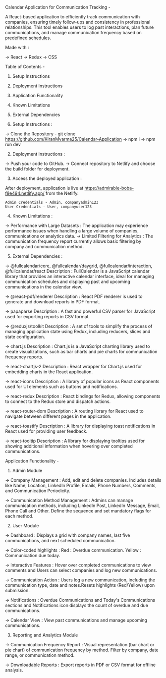 Calendar Application for Communication Tracking -

A React-based application to efficiently track communication with companies, 
ensuring timely follow-ups and consistency in professional relationships. 
This tool enables users to log past interactions, plan future communications, and manage communication frequency based on predefined schedules.


Made with :

-> React
-> Redux
-> CSS



Table of Contents - 

1. Setup Instructions
2. Deployment Instructions
3. Application Functionality
4. Known Limitations
5. External Dependencies


1. Setup Instructions : 

-> Clone the Repository - git clone https://github.com/KiranMvarma25/Calendar-Application
-> npm i
-> npm run dev


2. Deployment Instructions :

-> Push your code to GitHub.
-> Connect repository to Netlify and choose the build folder for deployment.


3. Access the deployed application : 

After deployment, application is live at https://admirable-boba-f8e494.netlify.app/ from the Netlify.
    
    Admin Credentials - Admin, companyadmin123
    User Credentials - User, companyuser123


4. Known Limitations : 

-> Performance with Large Datasets : The application may experience performance issues when handling a large volume of companies, communications or analytics data.
-> Limited Filtering for Analytics : The communication frequency report currently allows basic filtering by company and communication method. 


5. External Dependencies : 

-> @fullcalendar/core, @fullcalendar/daygrid, @fullcalendar/interaction, @fullcalendar/react
    Description : FullCalendar is a JavaScript calendar library that provides an interactive calendar interface, ideal for managing communication schedules and displaying past and upcoming communications in the calendar view.

-> @react-pdf/renderer
    Description : React PDF renderer is used to generate and download reports in PDF format.

-> papaparse
    Description : A fast and powerful CSV parser for JavaScript used for exporting reports in CSV format.

-> @reduxjs/toolkit
    Description : A set of tools to simplify the process of managing application state using Redux, including reducers, slices and state configuration.

-> chart.js
    Description : Chart.js is a JavaScript charting library used to create visualizations, such as bar charts and pie charts for communication frequency reports.

-> react-chartjs-2
    Description : React wrapper for Chart.js used for embedding charts in the React application.

-> react-icons
    Description : A library of popular icons as React components used for UI elements such as buttons and notifications.

-> react-redux
    Description : React bindings for Redux, allowing components to connect to the Redux store and dispatch actions.

-> react-router-dom
    Description : A routing library for React used to navigate between different pages in the application.

-> react-toastify
    Description : A library for displaying toast notifications in React used for providing user feedback.

-> react-tooltip
    Description : A library for displaying tooltips used for showing additional information when hovering over completed communications.







Application Functionality -


1. Admin Module 

-> Company Management : Add, edit and delete companies.
    Includes details like Name, Location, LinkedIn Profile, Emails, Phone Numbers, Comments, and Communication Periodicity.

-> Communication Method Management : Admins can manage communication methods, including LinkedIn Post, LinkedIn Message, Email, Phone Call and Other.
    Define the sequence and set mandatory flags for each method.


2. User Module

-> Dashboard : Displays a grid with company names, last five communications, and next scheduled communication.

-> Color-coded highlights :
    Red : Overdue communication.
    Yellow : Communication due today.

-> Interactive Features : Hover over completed communications to view comments and Users can select companies and log new communications.

-> Communication Action : Users log a new communication, including the communication type, date and notes.Resets highlights (Red/Yellow) upon submission.

-> Notifications : Overdue Communications and Today's Communications sections and Notifications icon displays the count of overdue and due communications.


-> Calendar View : View past communications and manage upcoming communications.


3. Reporting and Analytics Module 

-> Communication Frequency Report : Visual representation (bar chart or pie chart) of communication frequency by method.
    Filter by company, date range, or communication method.

-> Downloadable Reports :
    Export reports in PDF or CSV format for offline analysis.